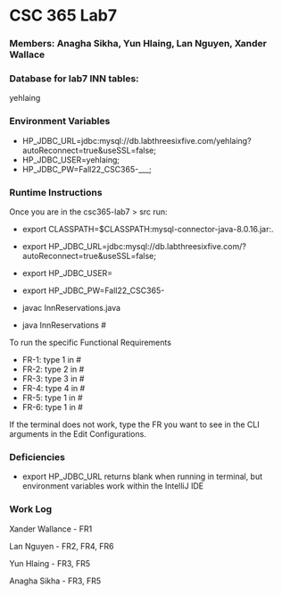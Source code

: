 # CSC 365 Lab7

### Members: Anagha Sikha, Yun Hlaing, Lan Nguyen, Xander Wallace

### Database for lab7 INN tables: 
yehlaing

### Environment Variables
- HP_JDBC_URL=jdbc:mysql://db.labthreesixfive.com/yehlaing?autoReconnect=true&useSSL=false;
- HP_JDBC_USER=yehlaing;
- HP_JDBC_PW=Fall22_CSC365-___;

### Runtime Instructions

Once you are in the csc365-lab7 > src run:

- export CLASSPATH=$CLASSPATH:<path>mysql-connector-java-8.0.16.jar:.
- export HP_JDBC_URL=jdbc:mysql://db.labthreesixfive.com/<username>?autoReconnect=true&useSSL=false;
- export HP_JDBC_USER=<username>
- export HP_JDBC_PW=Fall22_CSC365-<password>

- javac InnReservations.java
- java InnReservations #

To run the specific Functional Requirements 
- FR-1: type 1 in #
- FR-2: type 2 in #
- FR-3: type 3 in #
- FR-4: type 4 in #
- FR-5: type 1 in #
- FR-6: type 1 in #
  
If the terminal does not work, type the FR you want to see in the CLI arguments in the Edit Configurations.

### Deficiencies
- export HP_JDBC_URL returns blank when running in terminal, but environment variables work within the IntelliJ IDE

### Work Log

  Xander Wallance - FR1

  Lan Nguyen - FR2, FR4, FR6

  Yun Hlaing - FR3, FR5

  Anagha Sikha - FR3, FR5
